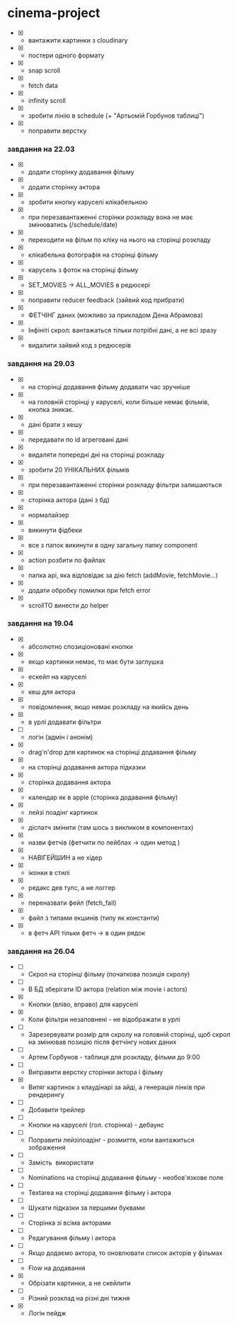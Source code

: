 # cinema-project

- [x] - вантажити картинки з cloudinary
- [x] - постери одного формату
- [x] - snap scroll
- [x] - fetch data
- [x] - infinity scroll
- [x] - зробити лінію в schedule (+ "Артьомій Горбунов таблиці")
- [x] - поправити верстку

### завдання на 22.03
- [x] - додати сторінку додавання фільму
- [x] - додати сторінку актора
- [x] - зробити кнопку каруселі клікабельною
- [x] - при перезавантаженні сторінки розкладу вона не має змінюватись (/schedule/date)
- [x] - переходити на фільм по кліку на нього на сторінці розкладу
- [x] - клікабельна фотографія на сторінці фільму
- [x] - карусель з фоток на сторінці фільму
- [x] - SET_MOVIES -> ALL_MOVIES в редюсері
- [x] - поправити reducer feedback (зайвий код прибрати)
- [x] - ФЕТЧІНГ даних (можливо за прикладом Дена Абрамова)
- [x] - Інфініті скрол: вантажаться тільки потрібні дані, а не всі зразу
- [x] - видалити зайвий код з редюсерів

### завдання на 29.03
- [x] - на сторінці додавання фільму додавати час зручніше
- [x] - на головній сторінці у каруселі, коли більше немає фільмів, кнопка зникає.
- [x] - дані брати з кешу
- [x] - передавати по id агреговані дані
- [x] - видаляти попередні дні на сторінці розкладу
- [x] - зробити 20 УНІКАЛЬНИХ фільмів
- [x] - при перезавантаженні сторінки розкладу фільтри залишаються
- [x] - сторінка актора (дані з бд)
- [x] - нормалайзер
- [x] - викинути фідбеки
- [x] - все з папок викинути в одну загальну папку component
- [x] - action розбити по файлах
- [x] - папка api, яка відповідає за дію fetch (addMovie, fetchMovie...)
- [x] - додати обробку помилки при fetch error
- [x] - scrollTO винести до helper

### завдання на 19.04
- [x] - абсолютно спозиціоновані кнопки
- [x] - якщо картинки немає, то має бути заглушка
- [x] - ескейп на каруселі
- [x] - кеш для актора
- [x] - повідомлення, якщо немає розкладу на якийсь день
- [x] - в урлі додавати фільтри
- [ ] - логін (адмін і анонім)
- [x] - drag'n'drop для картинок на сторінці додавання фільму
- [x] - на сторінці додавання актора підказки
- [x] - сторінка додавання актора
- [x] - календар як в apple (сторінка додавання фільму)
- [x] - лейзі лоадінг картинок
- [x] - діспатч змінити (там шось з викликом в компонентах)
- [x] - назви фетчів (фетчити по лейблах -> один метод )
- [x] - НАВІГЕЙШИН а не хідер
- [x] - іконки в стилі
- [x] - редакс дев тулс, а не логгер
- [x] - переназвати фейл (fetch_fail)
- [x] - файл з типами екшинів (типу як константи)
- [x] - в фетч API тільки фетч -> в один рядок

### завдання на 26.04
- [ ] - Скрол на сторінці фільму (початкова позиція скролу)
- [ ] - В БД зберігати ID актора (relation між movie i actors)
- [x] - Кнопки (вліво, вправо) для каруселі
- [x] - Коли фільтри незаповнені - не відображати в урлі
- [ ] - Зарезервувати розмір для скролу на головній сторінці, щоб скрол на змінював позицію після фетчінгу нових даних
- [ ] - Артем Горбунов - таблиця для розкладу, фільми до 9:00
- [ ] - Виправити верстку сторінки актора і фільму
- [x] - Витяг картинок з клаудінарі за айді, а генерація лінків при рендерингу
- [ ] - Добавити трейлер
- [ ] - Кнопки на каруселі (гол. сторінка) - дебаунс
- [ ] - Поправити лейзілоадінг - розмиття, коли вантажиться зображення
- [ ] - Замість <img> використати <picture>
- [ ] - Nominations на сторінці додавання фільму - необов'язкове поле
- [ ] - Textarea на сторінці додавання фільму і актора
- [ ] - Шукати підказки за першими буквами
- [ ] - Сторінка зі всіма акторами
- [ ] - Редагування фільму і актора
- [ ] - Якщо додаємо актора, то оновлювати список акторів у фільмах
- [ ] - Flow на додавання
- [x] - Обрізати картинки, а не скейлити
- [ ] - Різний розклад на різні дні тижня
- [x] - Логін пейдж

